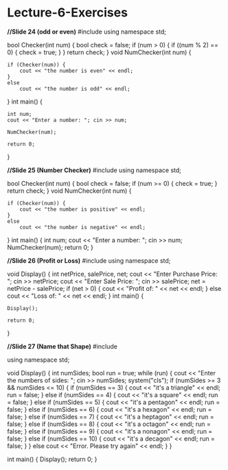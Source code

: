 # Lecture-6-Exercises

**//Slide 24 (odd or even)**
#include <iostream>
using namespace std;

bool Checker(int num) {	
	bool check = false;
	if (num > 0) {
		if ((num % 2) == 0) {
			check = true;
		}
	}
	return check;
}
void NumChecker(int num) {

	if (Checker(num)) {
		cout << "the number is even" << endl;
	}
	else
		cout << "the number is odd" << endl;
}
int main() {

	int num;
	cout << "Enter a number: "; cin >> num;

	NumChecker(num);

	return 0;
}
  
**//Slide 25 (Number Checker)**
	#include <iostream>
using namespace std;


bool Checker(int num) {	
	bool check = false;
	if (num >= 0) {
		check = true;
	}
	return check;
}
void NumChecker(int num) {

	if (Checker(num)) {
		cout << "the number is positive" << endl;
	}
	else
		cout << "the number is negative" << endl;
}
int main() {
	int num;
	cout << "Enter a number: "; cin >> num;
	NumChecker(num);
	return 0;
}

	
**//Slide 26 (Profit or Loss)**
#include <iostream>
using namespace std;

void Display() {
	int netPrice, salePrice, net;
	cout << "Enter Purchase Price: "; cin >> netPrice;
	cout << "Enter Sale Price: "; cin >> salePrice;
	net = netPrice - salePrice;
	if (net > 0) {
		cout << "Profit of: " << net << endl;
	}
	else
		cout << "Loss of: " << net << endl;
}
int main() {
	
	Display();

	return 0;
}	

**//Slide 27 (Name that Shape)**
#include <iostream>

using namespace std;


void Display() {
	int numSides;
	bool run = true;
	while (run) {
		cout << "Enter the numbers of sides: "; cin >> numSides;
		system("cls");
		if (numSides >= 3 && numSides <= 10) {
			if (numSides == 3) {
				cout << "it's a triangle" << endl;
				run = false;
			}
			else if (numSides == 4) {
				cout << "it's a square" << endl;
				run = false;
			}
			else if (numSides == 5) {
				cout << "it's a pentagon" << endl;
				run = false;
			}
			else if (numSides == 6) {
				cout << "it's a hexagon" << endl;
				run = false;
			}
			else if (numSides == 7) {
				cout << "it's a heptagon" << endl;
				run = false;
			}
			else if (numSides == 8) {
				cout << "it's a octagon" << endl;
				run = false;
			}
			else if (numSides == 9) {
				cout << "it's a nonagon" << endl;
				run = false;
			}
			else if (numSides == 10) {
				cout << "it's a decagon" << endl;
				run = false;
			}
		}
		else
			cout << "Error. Please try again"  << endl;
	}
}


int main() {
	Display();
	return 0;
}

